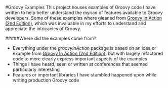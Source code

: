 #Groovy Examples
This project houses examples of Groovy code I have written to help better understand the myriad of features available to Groovy developers.  Some of these examples where gleaned from [Groovy In Action (2nd Edition)](http://www.manning.com/koenig2/), which was invaluable in my efforts to understand and appreciate the intricacies of Groovy.

#####Where did the examples come from?
- Everything under the _groovyInAction_ package is based on an idea or example from [Groovy In Action (2nd Edition)](http://www.manning.com/koenig2/), but with largely refactored code to more clearly express important aspects of the examples
- Things I have heard, seen or written at conferences that seemed particularly interesting
- Features or important libraries I have stumbled happened upon while writing production Groovy code